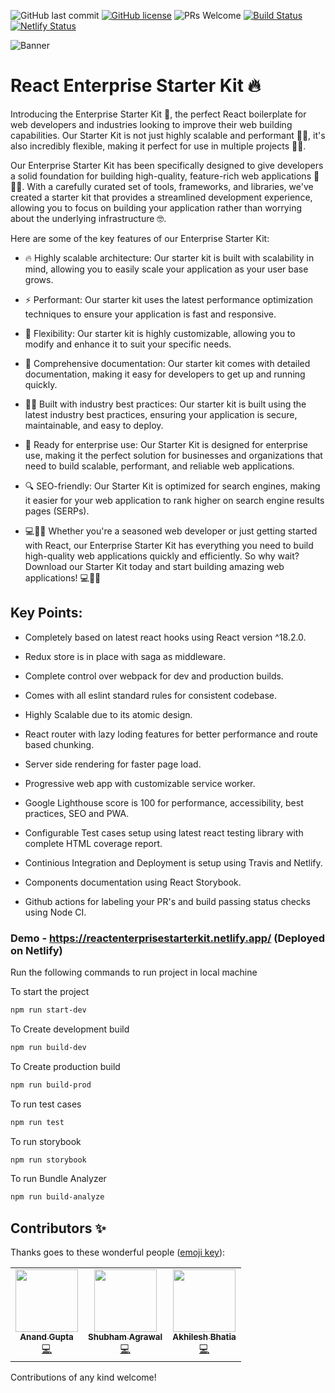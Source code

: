![GitHub last commit](https://img.shields.io/github/last-commit/DenPro117/react-enterprise-starter-kit)
[![GitHub license](https://img.shields.io/github/license/DenPro117/react-enterprise-starter-kit)](https://github.com/DenPro117/react-enterprise-starter-kit/blob/master/LICENSE)
![PRs Welcome](https://img.shields.io/badge/PRs-welcome-brightgreen.svg)
[![Build Status](https://travis-ci.com/DenPro117/react-enterprise-starter-kit.svg?branch=master)](https://travis-ci.com/DenPro117/react-enterprise-starter-kit)
[![Netlify Status](https://api.netlify.com/api/v1/badges/29d03780-7500-4437-ba9b-454f0bbeb2a2/deploy-status)](https://app.netlify.com/sites/distracted-knuth-6fa18c/deploys)

![Banner](https://user-images.githubusercontent.com/24511864/87848141-f8d04780-c8fa-11ea-8dae-3dde9fe6a68d.png)

# React Enterprise Starter Kit :fire:

Introducing the Enterprise Starter Kit 🚀, the perfect React boilerplate for web developers and industries looking to improve their web building capabilities. Our Starter Kit is not just highly scalable and performant 🚀💪, it's also incredibly flexible, making it perfect for use in multiple projects 💪🌟.

Our Enterprise Starter Kit has been specifically designed to give developers a solid foundation for building high-quality, feature-rich web applications 🌟👨‍💻. With a carefully curated set of tools, frameworks, and libraries, we've created a starter kit that provides a streamlined development experience, allowing you to focus on building your application rather than worrying about the underlying infrastructure 🤓.

Here are some of the key features of our Enterprise Starter Kit:

* 🔥 Highly scalable architecture: Our starter kit is built with scalability in mind, allowing you to easily scale your application as your user base grows.

* ⚡ Performant: Our starter kit uses the latest performance optimization techniques to ensure your application is fast and responsive.

* 💪 Flexibility: Our starter kit is highly customizable, allowing you to modify and enhance it to suit your specific needs.

* 📖 Comprehensive documentation: Our starter kit comes with detailed documentation, making it easy for developers to get up and running quickly.

* 👨‍💻 Built with industry best practices: Our starter kit is built using the latest industry best practices, ensuring your application is secure, maintainable, and easy to deploy.

* 💼 Ready for enterprise use: Our Starter Kit is designed for enterprise use, making it the perfect solution for businesses and organizations that need to build scalable, performant, and reliable web applications.

* 🔍 SEO-friendly: Our Starter Kit is optimized for search engines, making it easier for your web application to rank higher on search engine results pages (SERPs).

* 💻🌟🚀 Whether you're a seasoned web developer or just getting started with React, our Enterprise Starter Kit has everything you need to build high-quality web applications quickly and efficiently. So why wait? Download our Starter Kit today and start building amazing web applications! 💻🌟🚀

## Key Points: 

  * Completely based on latest react hooks using React version ^18.2.0.
  
  * Redux store is in place with saga as middleware.
  
  * Complete control over webpack for dev and production builds.
  
  * Comes with all eslint standard rules for consistent codebase.
  
  * Highly Scalable due to its atomic design.
  
  * React router with lazy loding features for better performance and route based chunking.
  
  * Server side rendering for faster page load.
  
  * Progressive web app with customizable service worker.
  
  * Google Lighthouse score is 100 for performance, accessibility, best practices, SEO and PWA.
  
  * Configurable Test cases setup using latest react testing library with complete HTML coverage report.
  
  * Continious Integration and Deployment is setup using Travis and Netlify.
  
  * Components documentation using React Storybook.
  
  * Github actions for labeling your PR's and build passing status checks using Node CI.
  

### Demo - https://reactenterprisestarterkit.netlify.app/ (Deployed on Netlify)



Run the following commands to run project in local machine

To start the project

```bash
npm run start-dev
```

To Create development build

```bash
npm run build-dev
```

To Create production build

```bash
npm run build-prod
```

To run test cases

```bash
npm run test
```

To run storybook

```bash
npm run storybook
```

To run Bundle Analyzer

```bash
npm run build-analyze
```


## Contributors ✨

Thanks goes to these wonderful people ([emoji key](https://allcontributors.org/docs/en/emoji-key)):

<!-- ALL-CONTRIBUTORS-LIST:START - Do not remove or modify this section -->
<!-- prettier-ignore-start -->
<!-- markdownlint-disable -->
<table>
  <tr>
    <td align="center"><a href="https://github.com/DenPro117"><img src="https://avatars2.githubusercontent.com/u/24511864?v=4" width="100px;" alt=""/><br /><sub><b>Anand Gupta</b></sub></a><br /><a href="https://github.com/DenPro117/react-enterprise-starter-kit/commits?author=DenPro117" title="Code">💻</a></td>
    <td align="center"><a href="https://github.com/shubhamsWEB"><img src="https://avatars2.githubusercontent.com/u/32464238?v=4" width="100px;" alt=""/><br /><sub><b>Shubham Agrawal</b></sub></a><br /><a href="https://github.com/DenPro117/react-enterprise-starter-kit/commits?author=DenPro117" title="Code">💻</a></td>
   <td align="center"><a href="https://github.com/akhileshbhatia"><img src="https://avatars2.githubusercontent.com/u/10994002?v=4" width="100px;" alt=""/><br /><sub><b>Akhilesh Bhatia</b></sub></a><br /><a href="https://github.com/DenPro117/react-enterprise-starter-kit/commits?author=DenPro117" title="Code">💻</a></td>
  </tr>
 
 

</table>

<!-- markdownlint-enable -->
<!-- prettier-ignore-end -->
<!-- ALL-CONTRIBUTORS-LIST:END -->

Contributions of any kind welcome!
